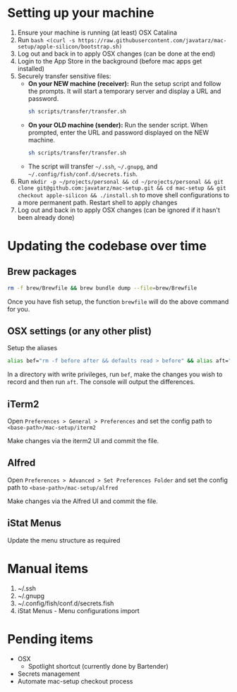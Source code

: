 # Setting up your machine

1. Ensure your machine is running (at least) OSX Catalina
1. Run `bash <(curl -s https://raw.githubusercontent.com/javatarz/mac-setup/apple-silicon/bootstrap.sh)`
1. Log out and back in to apply OSX changes (can be done at the end)
1. Login to the App Store in the background (before mac apps get installed)
1. Securely transfer sensitive files:
    *   **On your NEW machine (receiver):**
        Run the setup script and follow the prompts. It will start a temporary server and display a URL and password.
        ```bash
        sh scripts/transfer/transfer.sh
        ```
    *   **On your OLD machine (sender):**
        Run the sender script. When prompted, enter the URL and password displayed on the NEW machine.
        ```bash
        sh scripts/transfer/transfer.sh
        ```
    *   The script will transfer `~/.ssh`, `~/.gnupg`, and `~/.config/fish/conf.d/secrets.fish`.
1. Run `mkdir -p ~/projects/personal && cd ~/projects/personal && git clone git@github.com:javatarz/mac-setup.git && cd mac-setup && git checkout apple-silicon && ./install.sh` to move shell configurations to a more permanent path. Restart shell to apply changes
1. Log out and back in to apply OSX changes (can be ignored if it hasn't been already done)

# Updating the codebase over time

## Brew packages
```bash
rm -f brew/Brewfile && brew bundle dump --file=brew/Brewfile
```

Once you have fish setup, the function `brewfile` will do the above command for you.

## OSX settings (or any other plist)
Setup the aliases
```bash
alias bef="rm -f before after && defaults read > before" && alias aft="defaults read > after && code --diff before after"
```

In a directory with write privileges, run `bef`, make the changes you wish to record and then run `aft`. The console will output the differences.

## iTerm2
Open `Preferences > General > Preferences` and set the config path to `<base-path>/mac-setup/iterm2`

Make changes via the iterm2 UI and commit the file.

## Alfred
Open `Preferences > Advanced > Set Preferences Folder` and set the config path to `<base-path>/mac-setup/alfred`

Make changes via the Alfred UI and commit the file.

## iStat Menus
Update the menu structure as required

# Manual items

1. ~/.ssh
1. ~/.gnupg
1. ~/.config/fish/conf.d/secrets.fish
1. iStat Menus - Menu configurations import

# Pending items

* OSX
    * Spotlight shortcut (currently done by Bartender)
* Secrets management
* Automate mac-setup checkout process
